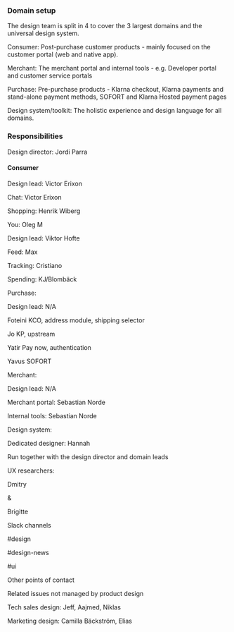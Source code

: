 ### Domain setup

The design team is split in 4 to cover the 3 largest domains and the universal design system.

Consumer: Post-purchase customer products - mainly focused on the customer portal \(web and native app\).

Merchant: The merchant portal and internal tools - e.g. Developer portal and customer service portals

Purchase: Pre-purchase products - Klarna checkout, Klarna payments and stand-alone payment methods, SOFORT and Klarna Hosted payment pages

Design system/toolkit: The holistic experience and design language for all domains.

### Responsibilities

Design director: Jordi Parra

#### Consumer

Design lead: Victor Erixon

Chat: Victor Erixon

Shopping: Henrik Wiberg

You: Oleg M

Design lead: Viktor Hofte

Feed: Max

Tracking: Cristiano

Spending: KJ/Blombäck

Purchase:

Design lead: N/A

Foteini KCO, address module, shipping selector

Jo KP, upstream

Yatir Pay now, authentication

Yavus SOFORT

Merchant:

Design lead: N/A

Merchant portal: Sebastian Norde

Internal tools: Sebastian Norde

Design system:

Dedicated designer: Hannah

Run together with the design director and domain leads

UX researchers:

Dmitry

&

Brigitte

Slack channels

\#design

\#design-news

\#ui

Other points of contact

Related issues not managed by product design

Tech sales design: Jeff, Aajmed, Niklas

Marketing design: Camilla Bäckström, Elias

